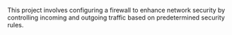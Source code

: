 This project involves configuring a firewall to enhance network security by controlling incoming and outgoing traffic based on predetermined security rules.
